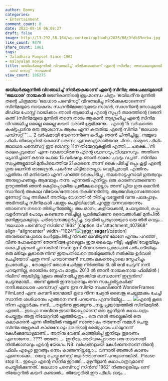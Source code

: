 ```yaml
---
author: Bonny
categories:
- Entertainment
comment_count: 0
date: 2023-08-16 06:08:27
draft: false
image: http://13.232.38.164/wp-content/uploads/2023/08/9fdb83ceba.jpg
like_count: 9878
share_count: 1861
tags:
- Jaladhara Pumpset Since 1962
- malayalam movie
title: ജയിലർക്കുമുന്നിൽ വിറങ്ങലിച്ച് നിൽക്കുകയാണ് എന്റെ സിനിമ; അപേക്ഷയുമായി 'ജലധാര
  പമ്പ് സെറ്റ്' നായകൻ
view_count: 186275
---
```


**ജയിലർക്കുമുന്നിൽ വിറങ്ങലിച്ച് നിൽക്കുകയാണ് എന്റെ സിനിമ; അപേക്ഷയുമായി 'ജലധാര' നായകൻ** രജനികാന്തിന്റെ ബ്രഹ്മാണ്ഡ ചിത്രം ‘ജയിലറി’നു മുന്നിൽ തന്റെ ചിത്രമായ ‘ജലധാര പമ്പ്സെറ്റ്’ വിറങ്ങലിച്ചു നിൽക്കുകയാണെന്ന് സിനിമയുടെ നായകനും സഹനിർമാതാവുമായ സാഗർ, സാഗറിന്റെ സോഷ്യൽ മീഡിയ പോസ്റ്റ് വായിക്കാം ഞാൻ ആരാധിച്ച എന്റെ സൂപ്പർ താരത്തിന്റെ (രജനി കന്ത് )സിനിമയുടെ മുന്നിൽ തന്നെ താരം ആകാൻ ആഗ്രഹിച്ച എന്റെ സിനിമ വിറങ്ങലിച്ചു മെല്ലെ മെല്ലെ കയറി വരാൻ ശ്രമിക്കുന്നു... എന്റെ 15 വർഷത്തെ കഷ്ട്ടപ്പാടിനു ഒരു ആശ്വാസം ആകും എന്ന് കരുതിയ എന്റെ സിനിമ "ജലധാര പമ്പ്സറ്റ് "'.... 2 വർഷമായി വേറൊന്നിനെ കുറിച്ചും ഞാൻ ചിന്തിച്ചില്ല.. നമ്മുടെ ഫിലിം തിയേറ്ററിൽ കൊണ്ട് വരണം എന്നുമാത്രമായിരുന്നു ചിന്ത.. [](http://13.232.38.164/wp-content/uploads/2023/08/wwweee.webp)നമ്മുടെ ഫിലിം ജലാധര പമ്പ്സെറ്റ്‌ ഈ ഓഗസ്റ്റ് 11ന് തിയേറ്ററുകളിൽ എത്തി.....പക്ഷെ...'നീ രക്ഷപ്പെടുമെടാ' എന്ന വാക്കായിരുന്നു എൻ്റെ ശ്വാസവും,വിശ്വാസവും. അതിനെ ധ്യാനിച്ചാണ് കടന്നു പോയ 15 വർഷവും ഞാൻ ഓരോ ചുവടും വച്ചത് . സിനിമാ സ്വപ്നങ്ങളുമായി മുൻപിലെത്തിയ 21കാരനെ അന്ന് കൈ പിടിച്ച് ഒപ്പം കൂട്ടി എന്റെ ഗുരു ലെനിൻ രാജേന്ദ്രൻ. പകർന്നു കിട്ടിയതെല്ലാം വെളിച്ചമായി. എന്തിനും ഏതിനും നീ മതിയെടാ എന്ന് പറഞ്ഞ് കൈപിടിച്ചു , തലതൊട്ടപ്പനായി ഗുരുത്വവും അനുഗ്രഹങ്ങളും ആവോളം തന്നു. എന്നാൽ എനിയ്ക്കും ഒരു കാരണവരുണ്ടെന്ന ഊറ്റത്തിൽ ഞാൻ കെട്ടിപ്പൊക്കിയ പ്രതീക്ഷകളെല്ലാം അന്ന് പ്രിയ ഗുരു ലെനിൻ സാറിന്റെ അകാല വിയോഗത്തോടെ തകർന്നടിഞ്ഞു. ആത്മവിശ്വാസത്തോടെ മുന്നോട്ട് വച്ച അടികൾ അതിലും വേഗത്തിൽ തിരിച്ചു വയ്ക്കേണ്ടി വന്നു പലപ്പോഴും. അഭിനയിച്ച സിനിമകൾ പലതും പെട്ടിയിലായി. പുറത്തു വന്നവയൊന്നും ഞാനെന്ന നടനെ തിരിച്ചറിഞ്ഞില്ല. അപമാനം, കളിയാക്കൽ, ചോദ്യങ്ങൾ, ഒപ്പം വളർന്നവർ പോലും കണ്ടെന്നു നടിച്ചില്ല. പ്രാർത്ഥിക്കുന്ന ദൈവങ്ങൾക്ക് മുൻപിൽ മണിക്കൂറുകളോളം പരിദേവനങ്ങളർപ്പിച്ചു. ഒടുവിൽ പ്രത്യാശയുടെ ഒരു തിരി വെട്ടം... 'ജലധാര പമ്പ്സെറ്റ് സിൻസ് 1962' [caption id="attachment_407868" align="aligncenter" width="1024"][![sagar](http://13.232.38.164/wp-content/uploads/2023/08/9fdb83ceba.jpg)](http://13.232.38.164/wp-content/uploads/2023/08/9fdb83ceba.jpg) **sagar**[/caption] അനുജനെപ്പോലെ ചേർത്തുപിടിച്ച് നിനക്ക് ഭാവിയുണ്ട് മോനേ എന്നും പറഞ്ഞ് , വീണു പോകുമെന്ന് തോന്നിയപ്പോഴെല്ലാം ഇരു കൈയും നീട്ടി, ഷൂട്ടിങ് വേളയിലും കൊച്ചി ക്രൗൺ പ്ലാസയിൽ നടന്ന മൂന്ന് ദിവസത്തെ പ്രമോഷൻ പരിപാടിയിലും ഒരു മടിയും കൂടാതെ നിന്ന് ഇരുപതിലേറെ അഭിമുഖങ്ങൾ നൽകിയ ഉർവശി ചേച്ചിയോട് എത്ര നന്ദി പറയാനാണ്! സ്വന്തം മകനെപ്പോലെ സ്നേഹിച്ചും ഉപദേശിച്ചും , തോളോട് തോൾ ചേർത്തു നിർത്തിയ ടി. ജി രവി ചേട്ടന് നന്ദി പറയുന്നില്ല, ഒരായിരം സ്നേഹം മാത്രം. 2013 ൽ ഞാൻ നായകനായ ഫിലിമിൽ ( റിലീസ് ആയിട്ടില്ല )കൂടെ അഭിനയിച്ചു തുടങ്ങിയ ബന്ധമാണ് ഇന്ദ്രൻസ് ചേട്ടനുമായി... അന്ന് മുതൽ ഇന്നുവരെയും തന്ന സപ്പോർട്ടുകൾക്ക് നന്ദി.ജലാധാര പമ്പ്സെറ്റ് എന്ന ഈ സിനിമ സംഭവിക്കാൻ WonderFrames FilmLand എന്ന കമ്പനി ഭാഗമായി കൂടെ നിന്ന ചേട്ടൻ ബൈജു ചെല്ലമ്മക്കും ചേച്ചി സാനിത ശശിധരനും എങ്ങനെ നന്ദി പറയണം എന്നറിയില്ല... .... [![](http://13.232.38.164/wp-content/uploads/2023/08/qdqqqq.jpg)](http://13.232.38.164/wp-content/uploads/2023/08/qdqqqq.jpg)എന്റെ കൂടെ നിന്ന എല്ലാർക്കും നന്ദി.....തളർന്നു തുടങ്ങുന്നു...നല്ല പ്രയായത്തിൽ സിനിമയിൽ എത്തി.... ഇപ്പൊ നരവീണു തുടങ്ങിയപ്പോഴാണ് ഒരു മുഴുനീളൻ കഥാപാത്രം ചെയ്തതും അതു തിയേറ്ററിൽ എത്തിയതും... ഒരു നടൻ അല്ലെങ്കിൽ ഒരു കലാകാരൻ എന്ന രീതിയിൽ നമ്മുക്ക് സന്തോഷം തരുന്നത് നമ്മൾ ചെയ്ത സിനിമ ആളുകൾ കാണുമ്പോഴും അതിന്റെ അഭിപ്രായം പറയുന്നത് കേൾക്കുമ്പോഴുമാണ്... അതിനു വേണ്ടി കാത്തിരിപ്പ് ഇനിയും തുടരണം എന്നാണോ....???? അതോ..... ഇനിയും അറിയപ്പെടാത്ത ഒരു നാടനായി നിൽക്കാനാവും എന്റെ യോഗം. NB: വർഷങ്ങളായി കേൾക്കുന്നതാണ് നിന്റെ ഫിലിം എപ്പോ ഇറങ്ങും ഒന്നും കാണുന്നില്ലല്ലോ... വന്നാൽ ഞങ്ങൾ കാണും എന്നൊക്കെ... ദയവു ചെയ്തു മനസ്സ് തളർത്താനാണ് പറയുന്നെങ്കിൽ...Please stop it... ഇപ്പൊ എന്റെ സിനിമ ഇറങ്ങി... മുഴുനീളാൻ കഥാപാത്രവുമാണ് ചെയ്തിരിക്കുന്നത്..'ജലധാര പമ്പ്സെറ്റ്‌ സിൻസ്‌ 1962' നിങ്ങളെങ്കിലും ഒന്ന് തിയേറ്ററിൽ കയറി കണ്ടാൽ... തിയേറ്ററിൽ ഈ ഫിലിം ഓടും...